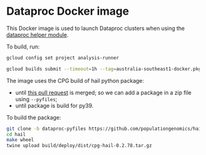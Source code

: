 # Dataproc Docker image

This Docker image is used to launch Dataproc clusters when using the
[dataproc helper module](../analysis_runner/dataproc.py).

To build, run:

```sh
gcloud config set project analysis-runner

gcloud builds submit --timeout=1h --tag=australia-southeast1-docker.pkg.dev/analysis-runner/images/dataproc:cpg-hail==0.2.78 .
```

The image uses the CPG build of hail python package:

* until [this pull request](https://github.com/hail-is/hail/pull/10863) is merged; so we can add a package in a zip file using `--pyfiles`;
* until package is build for py39.

To build the package:

```sh
git clone -b dataproc-pyfiles https://github.com/populationgenomics/hail.git
cd hail
make wheel
twine upload build/deploy/dist/cpg-hail-0.2.78.tar.gz
```
